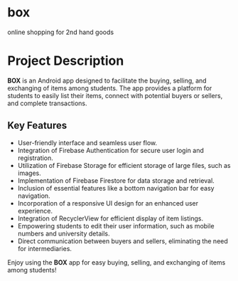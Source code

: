 # box
online shopping for 2nd hand goods 

# Project Description

**BOX** is an Android app designed to facilitate the buying, selling, and exchanging of items among students. The app provides a platform for students to easily list their items, connect with potential buyers or sellers, and complete transactions.

## Key Features

- User-friendly interface and seamless user flow.
- Integration of Firebase Authentication for secure user login and registration.
- Utilization of Firebase Storage for efficient storage of large files, such as images.
- Implementation of Firebase Firestore for data storage and retrieval.
- Inclusion of essential features like a bottom navigation bar for easy navigation.
- Incorporation of a responsive UI design for an enhanced user experience.
- Integration of RecyclerView for efficient display of item listings.
- Empowering students to edit their user information, such as mobile numbers and university details.
- Direct communication between buyers and sellers, eliminating the need for intermediaries.

Enjoy using the **BOX** app for easy buying, selling, and exchanging of items among students!
